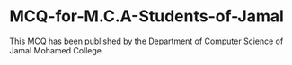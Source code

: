 # MCQ-for-M.C.A-Students-of-Jamal
This MCQ has been published by the Department of Computer Science of Jamal Mohamed College
